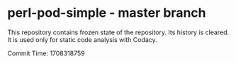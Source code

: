 # perl-pod-simple - master branch

This repository contains frozen state of the repository.
Its history is cleared. It is used only for static code
analysis with Codacy.

Commit Time: 1708318759